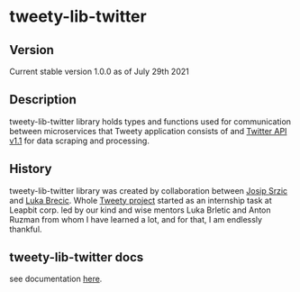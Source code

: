 # tweety-lib-twitter

## Version

Current stable version 1.0.0 as of July 29th 2021

## Description

tweety-lib-twitter library holds types and functions used for communication between microservices that Tweety application consists of and [Twitter API v1.1](https://developer.twitter.com/en/docs/twitter-api) for data scraping and processing.

## History

tweety-lib-twitter library was created by collaboration between [Josip Srzic](https://gitlab.com/leapbit-practice/tweety-counter) and [Luka Brecic](https://gitlab.com/leapbit-practice/tweety-collector).
Whole [Tweety project](https://gitlab.com/leapbit-practice) started as an internship task at Leapbit corp. led by our kind and wise mentors Luka Brletic and Anton Ruzman from whom I have learned a lot, and for that, I am endlessly thankful.

## tweety-lib-twitter docs

see documentation [here](docs.md).